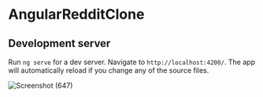 # AngularRedditClone


## Development server

Run `ng serve` for a dev server. Navigate to `http://localhost:4200/`. The app will automatically reload if you change any of the source files.

![Screenshot (647)](https://github.com/dubey1akash/angular-reddit-clone/assets/113252409/20d25b60-790a-450c-8d2c-2f551563f60a)
